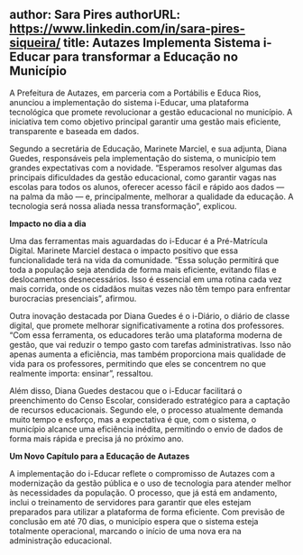author: Sara Pires
authorURL: https://www.linkedin.com/in/sara-pires-siqueira/
title: Autazes Implementa Sistema i-Educar para transformar a Educação no Município
---

A Prefeitura de Autazes, em parceria com a Portábilis e Educa Rios, anunciou a implementação do sistema i-Educar, uma plataforma tecnológica que promete revolucionar a gestão educacional no município. A iniciativa tem como objetivo principal garantir uma gestão mais eficiente, transparente e baseada em dados.

Segundo a secretária de Educação, Marinete Marciel, e sua adjunta, Diana Guedes, responsáveis pela implementação do sistema, o município tem grandes expectativas com a novidade. “Esperamos resolver algumas das principais dificuldades da gestão educacional, como garantir vagas nas escolas para todos os alunos, oferecer acesso fácil e rápido aos dados — na palma da mão — e, principalmente, melhorar a qualidade da educação. A tecnologia será nossa aliada nessa transformação”, explicou.

<b>Impacto no dia a dia</b>

Uma das ferramentas mais aguardadas do i-Educar é a Pré-Matrícula Digital. Marinete Marciel destaca o impacto positivo que essa funcionalidade terá na vida da comunidade. “Essa solução permitirá que toda a população seja atendida de forma mais eficiente, evitando filas e deslocamentos desnecessários. Isso é essencial em uma rotina cada vez mais corrida, onde os cidadãos muitas vezes não têm tempo para enfrentar burocracias presenciais”, afirmou.

Outra inovação destacada por Diana Guedes é o i-Diário, o diário de classe digital, que promete melhorar significativamente a rotina dos professores. “Com essa ferramenta, os educadores terão uma plataforma moderna de gestão, que vai reduzir o tempo gasto com tarefas administrativas. Isso não apenas aumenta a eficiência, mas também proporciona mais qualidade de vida para os professores, permitindo que eles se concentrem no que realmente importa: ensinar”, ressaltou.

Além disso, Diana Guedes destacou que o i-Educar facilitará o preenchimento do Censo Escolar, considerado estratégico para a captação de recursos educacionais. Segundo ele, o processo atualmente demanda muito tempo e esforço, mas a expectativa é que, com o sistema, o município alcance uma eficiência inédita, permitindo o envio de dados de forma mais rápida e precisa já no próximo ano.

<b>Um Novo Capítulo para a Educação de Autazes</b>

A implementação do i-Educar reflete o compromisso de Autazes com a modernização da gestão pública e o uso de tecnologia para atender melhor às necessidades da população. O processo, que já está em andamento, inclui o treinamento de servidores para garantir que eles estejam preparados para utilizar a plataforma de forma eficiente. Com previsão de conclusão em até 70 dias, o município espera que o sistema esteja totalmente operacional, marcando o início de uma nova era na administração educacional.
